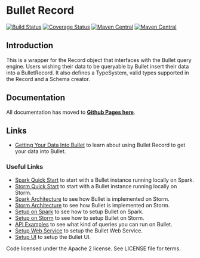 # Bullet Record

[![Build Status](https://travis-ci.com/bullet-db/bullet-record.svg?branch=master)](https://travis-ci.com/bullet-db/bullet-record) [![Coverage Status](https://coveralls.io/repos/github/bullet-db/bullet-record/badge.svg?branch=master)](https://coveralls.io/github/bullet-db/bullet-record?branch=master) [![Maven Central](https://maven-badges.herokuapp.com/maven-central/com.yahoo.bullet/bullet-core/badge.svg)](https://maven-badges.herokuapp.com/maven-central/com.yahoo.bullet/bullet-core/) [![Maven Central](https://maven-badges.herokuapp.com/maven-central/com.yahoo.bullet/bullet-record/badge.svg)](https://maven-badges.herokuapp.com/maven-central/com.yahoo.bullet/bullet-record/)

## Introduction

This is a wrapper for the Record object that interfaces with the Bullet query engine. Users wishing their data to be queryable by Bullet insert their data into a BulletRecord. It also defines a TypeSystem, valid types supported in the Record and a Schema creator.

## Documentation

All documentation has moved to **[Github Pages here](https://bullet-db.github.io/)**.

## Links

* [Getting Your Data Into Bullet](https://bullet-db.github.io/backend/ingestion/) to learn about using Bullet Record to get your data into Bullet.

### Useful Links

* [Spark Quick Start](https://bullet-db.github.io/quick-start/spark) to start with a Bullet instance running locally on Spark.
* [Storm Quick Start](https://bullet-db.github.io/quick-start/storm) to start with a Bullet instance running locally on Storm.
* [Spark Architecture](https://bullet-db.github.io/backend/spark-architecture/) to see how Bullet is implemented on Storm.
* [Storm Architecture](https://bullet-db.github.io/backend/storm-architecture/) to see how Bullet is implemented on Storm.
* [Setup on Spark](https://bullet-db.github.io/backend/spark-setup/) to see how to setup Bullet on Spark.
* [Setup on Storm](https://bullet-db.github.io/backend/storm-setup/) to see how to setup Bullet on Storm.
* [API Examples](https://bullet-db.github.io/ws/examples/) to see what kind of queries you can run on Bullet.
* [Setup Web Service](https://bullet-db.github.io/ws/setup/) to setup the Bullet Web Service.
* [Setup UI](https://bullet-db.github.io/ui/setup/) to setup the Bullet UI.

Code licensed under the Apache 2 license. See LICENSE file for terms.
